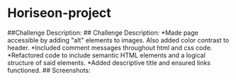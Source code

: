 # Horiseon-project
##Challenge Description:
    ## Challenge Description:
        *Made page accessible by adding "alt" elements to images. Also added color contrast to header.
        *Included comment messages throughout html and css code.
        *Refactored code to include semantic HTML elements and a logical structure of said elements.
        *Added descriptive title and ensured links functioned.
    ## Screenshots: